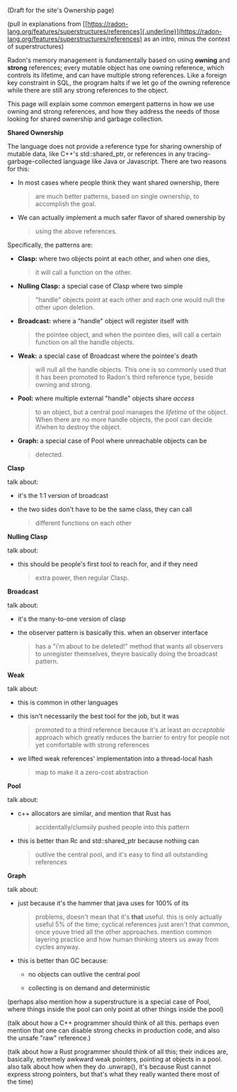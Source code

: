 (Draft for the site\'s Ownership page)

(pull in explanations from
[[https://radon-lang.org/features/superstructures/references]{.underline}](https://radon-lang.org/features/superstructures/references)
as an intro, minus the context of superstructures)

Radon\'s memory management is fundamentally based on using **owning**
and **strong** references; every mutable object has one owning
reference, which controls its lifetime, and can have multiple strong
references. Like a foreign key constraint in SQL, the program halts if
we let go of the owning reference while there are still any strong
references to the object.

This page will explain some common emergent patterns in how we use
owning and strong references, and how they address the needs of those
looking for shared ownership and garbage collection.

**Shared Ownership**

The language does not provide a reference type for sharing ownership of
mutable data, like C++\'s std::shared_ptr, or references in any
tracing-garbage-collected language like Java or Javascript. There are
two reasons for this:

-   In most cases where people think they want shared ownership, there
    > are much better patterns, based on single ownership, to accomplish
    > the goal.

-   We can actually implement a much safer flavor of shared ownership by
    > using the above references.

Specifically, the patterns are:

-   **Clasp:** where two objects point at each other, and when one dies,
    > it will call a function on the other.

-   **Nulling Clasp:** a special case of Clasp where two simple
    > \"handle\" objects point at each other and each one would null the
    > other upon deletion.

-   **Broadcast:** where a \"handle\" object will register itself with
    > the pointee object, and when the pointee dies, will call a certain
    > function on all the handle objects.

-   **Weak:** a special case of Broadcast where the pointee\'s death
    > will null all the handle objects. This one is so commonly used
    > that it has been promoted to Radon\'s third reference type, beside
    > owning and strong.

-   **Pool:** where multiple external \"handle\" objects share *access*
    > to an object, but a central pool manages the *lifetime* of the
    > object. When there are no more handle objects, the pool can decide
    > if/when to destroy the object.

-   **Graph:** a special case of Pool where unreachable objects can be
    > detected.

**Clasp**

talk about:

-   it\'s the 1:1 version of broadcast

-   the two sides don\'t have to be the same class, they can call
    > different functions on each other

**Nulling Clasp**

talk about:

-   this should be people\'s first tool to reach for, and if they need
    > extra power, then regular Clasp.

**Broadcast**

talk about:

-   it\'s the many-to-one version of clasp

-   the observer pattern is basically this. when an observer interface
    > has a \"i\'m about to be deleted!\" method that wants all
    > observers to unregister themselves, theyre basically doing the
    > broadcast pattern.

**Weak**

talk about:

-   this is common in other languages

-   this isn\'t necessarily the best tool for the job, but it was
    > promoted to a third reference because it\'s at least an
    > *acceptable* approach which greatly reduces the barrier to entry
    > for people not yet comfortable with strong references

-   we lifted weak references\' implementation into a thread-local hash
    > map to make it a zero-cost abstraction

**Pool**

talk about:

-   c++ allocators are similar, and mention that Rust has
    > accidentally/clumsily pushed people into this pattern

-   this is better than Rc and std::shared_ptr because nothing can
    > outlive the central pool, and it\'s easy to find all outstanding
    > references

**Graph**

talk about:

-   just because it\'s the hammer that java uses for 100% of its
    > problems, doesn\'t mean that it\'s **that** useful. this is only
    > actually useful 5% of the time; cyclical references just aren\'t
    > that common, once youve tried all the other approaches. mention
    > common layering practice and how human thinking steers us away
    > from cycles anyway.

-   this is better than GC because:

    -   no objects can outlive the central pool

    -   collecting is on demand and deterministic

(perhaps also mention how a superstructure is a special case of Pool,
where things inside the pool can only point at other things inside the
pool)

(talk about how a C++ programmer should think of all this. perhaps even
mention that one can disable strong checks in production code, and also
the unsafe \"raw\" reference.)

(talk about how a Rust programmer should think of all this; their
indices are, basically, extremely awkward weak pointers, pointing at
objects in a pool. also talk about how when they do .unwrap(), it\'s
because Rust cannot express strong pointers, but that\'s what they
really wanted there most of the time)
